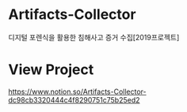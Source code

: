 # Artifacts-Collector
 디지털 포렌식을 활용한 침해사고 증거 수집[2019프로젝트]
# View Project
https://www.notion.so/Artifacts-Collector-dc98cb3320444c4f8290751c75b25ed2
